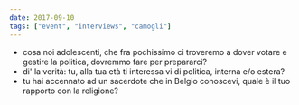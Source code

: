```yaml
---
date: 2017-09-10
tags: ["event", "interviews", "camogli"]
---
```

- cosa noi adolescenti, che fra pochissimo ci troveremo a dover votare e gestire la politica, dovremmo fare per prepararci?
- di' la verità: tu, alla tua età ti interessa vi di politica, interna e/o estera?
- tu hai accennato ad un sacerdote che in Belgio conoscevi, quale è il tuo rapporto con la religione?
